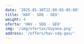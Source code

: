 ```yaml
---
date: '2025-01-10T12:08:05-05:00'
title: 'HAV - SDQ - GEO'
weight: 4
oferta: 'HAV - SDQ - GEO'
img: '/img/ofertas/Guyana.png'
address: '/offers/hav-sdq-geo/' 
---
```

